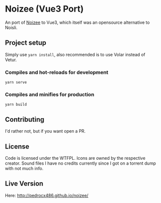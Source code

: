 # Noizee (Vue3 Port)

An port of [Noizee](https://github.com/pedroCX486/noizee) to Vue3, which itself was an opensource alternative to Noisli. 

## Project setup
Simply use `yarn install`, also recommended is to use Volar instead of Vetur.

### Compiles and hot-reloads for development
```
yarn serve
```

### Compiles and minifies for production
```
yarn build
```

## Contributing

I'd rather not, but if you want open a PR.

## License

Code is licensed under the WTFPL. Icons are owned by the respective creator. Sound files I have no credits currently since I got on a torrent dump with not much info.

## Live Version

Here: http://pedrocx486.github.io/noizee/
